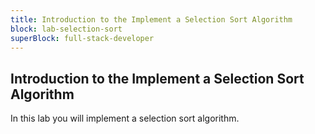 ```yaml
---
title: Introduction to the Implement a Selection Sort Algorithm
block: lab-selection-sort
superBlock: full-stack-developer
---
```


## Introduction to the Implement a Selection Sort Algorithm

In this lab you will implement a selection sort algorithm.
